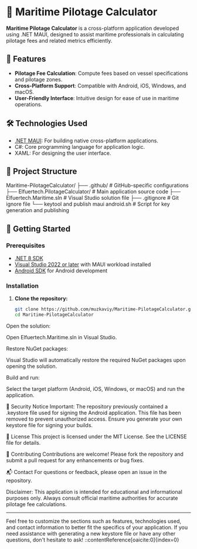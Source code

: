 # 🚢 Maritime Pilotage Calculator

**Maritime Pilotage Calculator** is a cross-platform application developed using .NET MAUI, designed to assist maritime professionals in calculating pilotage fees and related metrics efficiently.

## 📱 Features

- **Pilotage Fee Calculation**: Compute fees based on vessel specifications and pilotage zones.
- **Cross-Platform Support**: Compatible with Android, iOS, Windows, and macOS.
- **User-Friendly Interface**: Intuitive design for ease of use in maritime operations.

## 🛠️ Technologies Used

- [.NET MAUI](https://learn.microsoft.com/en-us/dotnet/maui/what-is-maui): For building native cross-platform applications.
- C#: Core programming language for application logic.
- XAML: For designing the user interface.

## 📂 Project Structure

Maritime-PilotageCalculator/
├── .github/ # GitHub-specific configurations
├── Elfuertech.PilotageCalculator/ # Main application source code
├── Elfuertech.Maritime.sln # Visual Studio solution file
├── .gitignore # Git ignore file
└── keytool and publish maui android.sh # Script for key generation and publishing


## 🚀 Getting Started

### Prerequisites

- [.NET 8 SDK](https://dotnet.microsoft.com/en-us/download/dotnet/8.0)
- [Visual Studio 2022 or later](https://visualstudio.microsoft.com/) with MAUI workload installed
- [Android SDK](https://developer.android.com/studio) for Android development

### Installation

1. **Clone the repository:**

   ```bash
   git clone https://github.com/muzkaviy/Maritime-PilotageCalculator.git
   cd Maritime-PilotageCalculator
Open the solution:

Open Elfuertech.Maritime.sln in Visual Studio.

Restore NuGet packages:

Visual Studio will automatically restore the required NuGet packages upon opening the solution.

Build and run:

Select the target platform (Android, iOS, Windows, or macOS) and run the application.

🔐 Security Notice
Important: The repository previously contained a .keystore file used for signing the Android application. This file has been removed to prevent unauthorized access. Ensure you generate your own keystore file for signing your builds.

📄 License
This project is licensed under the MIT License. See the LICENSE file for details.

🤝 Contributing
Contributions are welcome! Please fork the repository and submit a pull request for any enhancements or bug fixes.

📬 Contact
For questions or feedback, please open an issue in the repository.

Disclaimer: This application is intended for educational and informational purposes only. Always consult official maritime authorities for accurate pilotage fee calculations.


---

Feel free to customize the sections such as features, technologies used, and contact information to better fit the specifics of your application. If you need assistance with generating a new keystore file or have any other questions, don't hesitate to ask!
::contentReference[oaicite:0]{index=0}
 
